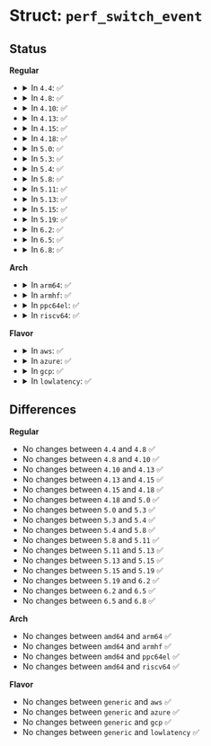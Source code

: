 # Struct: <code>perf_switch_event</code>

## Status
<b>Regular</b>
<ul>
<li>
<details>
<summary>In <code>4.4</code>: ✅</summary>

```c
struct perf_switch_event {
    struct task_struct *task;
    struct task_struct *next_prev;
    struct (anon) event_id;
};
```
</details>
</li>
<li>
<details>
<summary>In <code>4.8</code>: ✅</summary>

```c
struct perf_switch_event {
    struct task_struct *task;
    struct task_struct *next_prev;
    struct (anon) event_id;
};
```
</details>
</li>
<li>
<details>
<summary>In <code>4.10</code>: ✅</summary>

```c
struct perf_switch_event {
    struct task_struct *task;
    struct task_struct *next_prev;
    struct (anon) event_id;
};
```
</details>
</li>
<li>
<details>
<summary>In <code>4.13</code>: ✅</summary>

```c
struct perf_switch_event {
    struct task_struct *task;
    struct task_struct *next_prev;
    struct (anon) event_id;
};
```
</details>
</li>
<li>
<details>
<summary>In <code>4.15</code>: ✅</summary>

```c
struct perf_switch_event {
    struct task_struct *task;
    struct task_struct *next_prev;
    struct (anon) event_id;
};
```
</details>
</li>
<li>
<details>
<summary>In <code>4.18</code>: ✅</summary>

```c
struct perf_switch_event {
    struct task_struct *task;
    struct task_struct *next_prev;
    struct (anon) event_id;
};
```
</details>
</li>
<li>
<details>
<summary>In <code>5.0</code>: ✅</summary>

```c
struct perf_switch_event {
    struct task_struct *task;
    struct task_struct *next_prev;
    struct (anon) event_id;
};
```
</details>
</li>
<li>
<details>
<summary>In <code>5.3</code>: ✅</summary>

```c
struct perf_switch_event {
    struct task_struct *task;
    struct task_struct *next_prev;
    struct (anon) event_id;
};
```
</details>
</li>
<li>
<details>
<summary>In <code>5.4</code>: ✅</summary>

```c
struct perf_switch_event {
    struct task_struct *task;
    struct task_struct *next_prev;
    struct (anon) event_id;
};
```
</details>
</li>
<li>
<details>
<summary>In <code>5.8</code>: ✅</summary>

```c
struct perf_switch_event {
    struct task_struct *task;
    struct task_struct *next_prev;
    struct (anon) event_id;
};
```
</details>
</li>
<li>
<details>
<summary>In <code>5.11</code>: ✅</summary>

```c
struct perf_switch_event {
    struct task_struct *task;
    struct task_struct *next_prev;
    struct (anon) event_id;
};
```
</details>
</li>
<li>
<details>
<summary>In <code>5.13</code>: ✅</summary>

```c
struct perf_switch_event {
    struct task_struct *task;
    struct task_struct *next_prev;
    struct (anon) event_id;
};
```
</details>
</li>
<li>
<details>
<summary>In <code>5.15</code>: ✅</summary>

```c
struct perf_switch_event {
    struct task_struct *task;
    struct task_struct *next_prev;
    struct (anon) event_id;
};
```
</details>
</li>
<li>
<details>
<summary>In <code>5.19</code>: ✅</summary>

```c
struct perf_switch_event {
    struct task_struct *task;
    struct task_struct *next_prev;
    struct (anon) event_id;
};
```
</details>
</li>
<li>
<details>
<summary>In <code>6.2</code>: ✅</summary>

```c
struct perf_switch_event {
    struct task_struct *task;
    struct task_struct *next_prev;
    struct (anon) event_id;
};
```
</details>
</li>
<li>
<details>
<summary>In <code>6.5</code>: ✅</summary>

```c
struct perf_switch_event {
    struct task_struct *task;
    struct task_struct *next_prev;
    struct (anon) event_id;
};
```
</details>
</li>
<li>
<details>
<summary>In <code>6.8</code>: ✅</summary>

```c
struct perf_switch_event {
    struct task_struct *task;
    struct task_struct *next_prev;
    struct (anon) event_id;
};
```
</details>
</li>
</ul>
<b>Arch</b>
<ul>
<li>
<details>
<summary>In <code>arm64</code>: ✅</summary>

```c
struct perf_switch_event {
    struct task_struct *task;
    struct task_struct *next_prev;
    struct (anon) event_id;
};
```
</details>
</li>
<li>
<details>
<summary>In <code>armhf</code>: ✅</summary>

```c
struct perf_switch_event {
    struct task_struct *task;
    struct task_struct *next_prev;
    struct (anon) event_id;
};
```
</details>
</li>
<li>
<details>
<summary>In <code>ppc64el</code>: ✅</summary>

```c
struct perf_switch_event {
    struct task_struct *task;
    struct task_struct *next_prev;
    struct (anon) event_id;
};
```
</details>
</li>
<li>
<details>
<summary>In <code>riscv64</code>: ✅</summary>

```c
struct perf_switch_event {
    struct task_struct *task;
    struct task_struct *next_prev;
    struct (anon) event_id;
};
```
</details>
</li>
</ul>
<b>Flavor</b>
<ul>
<li>
<details>
<summary>In <code>aws</code>: ✅</summary>

```c
struct perf_switch_event {
    struct task_struct *task;
    struct task_struct *next_prev;
    struct (anon) event_id;
};
```
</details>
</li>
<li>
<details>
<summary>In <code>azure</code>: ✅</summary>

```c
struct perf_switch_event {
    struct task_struct *task;
    struct task_struct *next_prev;
    struct (anon) event_id;
};
```
</details>
</li>
<li>
<details>
<summary>In <code>gcp</code>: ✅</summary>

```c
struct perf_switch_event {
    struct task_struct *task;
    struct task_struct *next_prev;
    struct (anon) event_id;
};
```
</details>
</li>
<li>
<details>
<summary>In <code>lowlatency</code>: ✅</summary>

```c
struct perf_switch_event {
    struct task_struct *task;
    struct task_struct *next_prev;
    struct (anon) event_id;
};
```
</details>
</li>
</ul>

## Differences
<b>Regular</b>
<ul>
<li>
No changes between <code>4.4</code> and <code>4.8</code> ✅
</li>
<li>
No changes between <code>4.8</code> and <code>4.10</code> ✅
</li>
<li>
No changes between <code>4.10</code> and <code>4.13</code> ✅
</li>
<li>
No changes between <code>4.13</code> and <code>4.15</code> ✅
</li>
<li>
No changes between <code>4.15</code> and <code>4.18</code> ✅
</li>
<li>
No changes between <code>4.18</code> and <code>5.0</code> ✅
</li>
<li>
No changes between <code>5.0</code> and <code>5.3</code> ✅
</li>
<li>
No changes between <code>5.3</code> and <code>5.4</code> ✅
</li>
<li>
No changes between <code>5.4</code> and <code>5.8</code> ✅
</li>
<li>
No changes between <code>5.8</code> and <code>5.11</code> ✅
</li>
<li>
No changes between <code>5.11</code> and <code>5.13</code> ✅
</li>
<li>
No changes between <code>5.13</code> and <code>5.15</code> ✅
</li>
<li>
No changes between <code>5.15</code> and <code>5.19</code> ✅
</li>
<li>
No changes between <code>5.19</code> and <code>6.2</code> ✅
</li>
<li>
No changes between <code>6.2</code> and <code>6.5</code> ✅
</li>
<li>
No changes between <code>6.5</code> and <code>6.8</code> ✅
</li>
</ul>
<b>Arch</b>
<ul>
<li>
No changes between <code>amd64</code> and <code>arm64</code> ✅
</li>
<li>
No changes between <code>amd64</code> and <code>armhf</code> ✅
</li>
<li>
No changes between <code>amd64</code> and <code>ppc64el</code> ✅
</li>
<li>
No changes between <code>amd64</code> and <code>riscv64</code> ✅
</li>
</ul>
<b>Flavor</b>
<ul>
<li>
No changes between <code>generic</code> and <code>aws</code> ✅
</li>
<li>
No changes between <code>generic</code> and <code>azure</code> ✅
</li>
<li>
No changes between <code>generic</code> and <code>gcp</code> ✅
</li>
<li>
No changes between <code>generic</code> and <code>lowlatency</code> ✅
</li>
</ul>
